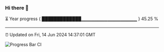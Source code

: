 ### Hi there 👋

⏳ Year progress { █████████████▁▁▁▁▁▁▁▁▁▁▁▁▁▁▁▁▁ } 45.25 %

---

⏰ Updated on Fri, 14 Jun 2024 14:37:01 GMT

![Progress Bar CI](https://github.com/IshwaranRudhara/GIT-ACTION/workflows/Progress%20Bar%20CI/badge.svg)
